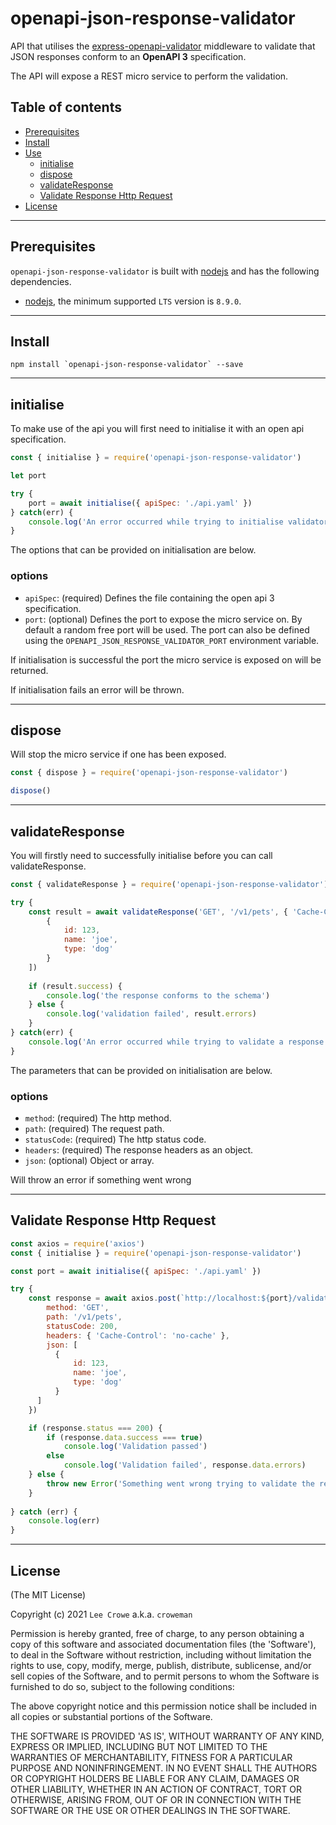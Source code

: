# openapi-json-response-validator

API that utilises the <a href="https://www.npmjs.com/package/express-openapi-validator">express-openapi-validator</a> middleware to validate that JSON responses conform to an **OpenAPI 3** specification.

The API will expose a REST micro service to perform the validation.

## Table of contents

- [Prerequisites](#prerequisites)
- [Install](#install)
- [Use](#use)
  - [initialise](#initialise)
  - [dispose](#dispose)
  - [validateResponse](#validateresponse)
  - [Validate Response Http Request](#validateresponsehttp)
- [License](#license)

---

## Prerequisites<a name="prerequisites"></a>

`openapi-json-response-validator` is built with <a href="https://nodejs.org/en/">nodejs</a> and has the following dependencies.

- <a href="https://nodejs.org/en/">nodejs</a>, the minimum supported `LTS` version is `8.9.0`.

---

## Install<a name="install"></a>

```
npm install `openapi-json-response-validator` --save
```

---

## initialise<a name="initialise"></a>

To make use of the api you will first need to initialise it with an open api specification.

```js
const { initialise } = require('openapi-json-response-validator')

let port

try {
    port = await initialise({ apiSpec: './api.yaml' })
} catch(err) {
    console.log('An error occurred while trying to initialise validator', err)
}
```

The options that can be provided on initialisation are below.

### options
 - `apiSpec`: (required) Defines the file containing the open api 3 specification.
 - `port`: (optional) Defines the port to expose the micro service on. By default a random free port will be used.  The port can also be defined using the `OPENAPI_JSON_RESPONSE_VALIDATOR_PORT` environment variable.

If initialisation is successful the port the micro service is exposed on will be returned.

If initialisation fails an error will be thrown.

---

## dispose<a name="dispose"></a>

Will stop the micro service if one has been exposed.

```js
const { dispose } = require('openapi-json-response-validator')

dispose()
```

---

## validateResponse<a name="validateresponse"></a>

You will firstly need to successfully initialise before you can call validateResponse.


```js
const { validateResponse } = require('openapi-json-response-validator')

try {
    const result = await validateResponse('GET', '/v1/pets', { 'Cache-Control': 'no-cache' }, 200, [
        {
            id: 123,
            name: 'joe',
            type: 'dog'
        }
    ])
    
    if (result.success) {
        console.log('the response conforms to the schema')
    } else {
        console.log('validation failed', result.errors)
    }
} catch(err) {
    console.log('An error occurred while trying to validate a response', err)
}
```

The parameters that can be provided on initialisation are below.

### options
 - `method`: (required) The http method.
 - `path`: (required) The request path.
 - `statusCode`: (required) The http status code.
 - `headers`: (required) The response headers as an object.
 - `json`: (optional) Object or array.

Will throw an error if something went wrong

---

## Validate Response Http Request<a name="validateresponsehttp"></a>

```js
const axios = require('axios')
const { initialise } = require('openapi-json-response-validator')

const port = await initialise({ apiSpec: './api.yaml' })

try {
    const response = await axios.post(`http://localhost:${port}/validate-response`, {
        method: 'GET',
        path: '/v1/pets',
        statusCode: 200,            
        headers: { 'Cache-Control': 'no-cache' },
        json: [
          {
              id: 123,
              name: 'joe',
              type: 'dog'
          }
      ]
    })

    if (response.status === 200) {
        if (response.data.success === true)
            console.log('Validation passed')
        else
            console.log('Validation failed', response.data.errors)
    } else {
        throw new Error('Something went wrong trying to validate the response')
    }    
    
} catch (err) {
    console.log(err)
}
```

---

## License<a name="license"></a>

(The MIT License)

Copyright (c) 2021 `Lee Crowe` a.k.a. `croweman`

Permission is hereby granted, free of charge, to any person obtaining a copy of this software and associated documentation files (the 'Software'), to deal in the Software without restriction, including without limitation the rights to use, copy, modify, merge, publish, distribute, sublicense, and/or sell copies of the Software, and to permit persons to whom the Software is furnished to do so, subject to the following conditions:

The above copyright notice and this permission notice shall be included in all copies or substantial portions of the Software.

THE SOFTWARE IS PROVIDED 'AS IS', WITHOUT WARRANTY OF ANY KIND, EXPRESS OR IMPLIED, INCLUDING BUT NOT LIMITED TO THE WARRANTIES OF MERCHANTABILITY, FITNESS FOR A PARTICULAR PURPOSE AND NONINFRINGEMENT. IN NO EVENT SHALL THE AUTHORS OR COPYRIGHT HOLDERS BE LIABLE FOR ANY CLAIM, DAMAGES OR OTHER LIABILITY, WHETHER IN AN ACTION OF CONTRACT, TORT OR OTHERWISE, ARISING FROM, OUT OF OR IN CONNECTION WITH THE SOFTWARE OR THE USE OR OTHER DEALINGS IN THE SOFTWARE.


